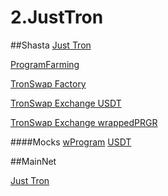 # 2.JustTron

##Shasta
[Just Tron](https://shasta.tronscan.org/#/contract/TFMGoFB2FPV6F4KTzjXUziJszZNtSiEJYC/code)

[ProgramFarming](https://shasta.tronscan.org/#/contract/TZHBzBxwVMZmNCgiTUcwiyrcd9eriRRc8H/code)

[TronSwap Factory](https://shasta.tronscan.org/#/contract/TUE5KtC4iF1Rjun6G63Wk4mpPeEPe9DSg6/code)

[TronSwap Exchange USDT](https://shasta.tronscan.org/#/contract/TYXSCSC2MpMB6UMV56od5mJuU7dBVNzDDD/code)

[TronSwap Exchange wrappedPRGR]()

####Mocks
[wProgram]()
[USDT]()

##MainNet

[Just Tron](https://tronscan.org/#/contract/TTBYJiFWvSrFDXaZijK7scgVKFR1THnKXk)

[]()

